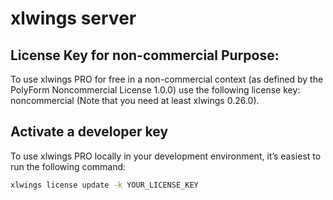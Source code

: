 
# xlwings server

## License Key for non-commercial Purpose:

To use xlwings PRO for free in a non-commercial context (as defined by the PolyForm Noncommercial License 1.0.0) use the following license key: noncommercial (Note that you need at least xlwings 0.26.0).

## Activate a developer key

To use xlwings PRO locally in your development environment, it’s easiest to run the following command:

```bash
xlwings license update -k YOUR_LICENSE_KEY
```